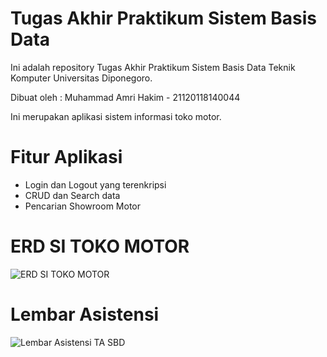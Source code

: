 # Tugas Akhir Praktikum Sistem Basis Data
Ini adalah repository Tugas Akhir Praktikum Sistem Basis Data Teknik Komputer Universitas Diponegoro.

Dibuat oleh :
Muhammad Amri Hakim - 21120118140044

Ini merupakan aplikasi sistem informasi toko motor.

# Fitur Aplikasi
- Login dan Logout yang terenkripsi
- CRUD dan Search data
- Pencarian Showroom Motor

# ERD SI TOKO MOTOR
![ERD SI TOKO MOTOR](https://user-images.githubusercontent.com/64180632/100824388-a4340000-3488-11eb-8296-2eec9107edd7.png)

# Lembar Asistensi
![Lembar Asistensi TA SBD](https://user-images.githubusercontent.com/64180632/100852819-934fb280-34b9-11eb-82bb-bf87f366f9f1.png)
